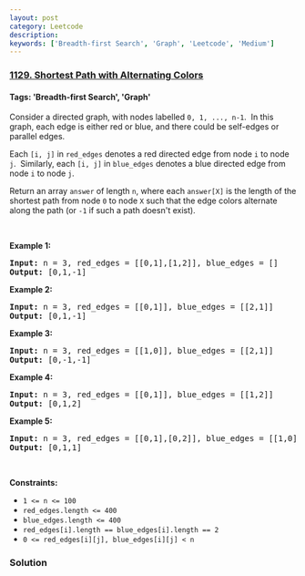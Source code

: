 ```yaml
---
layout: post
category: Leetcode
description: 
keywords: ['Breadth-first Search', 'Graph', 'Leetcode', 'Medium']
---
```

### [1129. Shortest Path with Alternating Colors](https://leetcode.com/problems/shortest-path-with-alternating-colors)

#### Tags: 'Breadth-first Search', 'Graph'

<div class="content__u3I1 question-content__JfgR"><div><p>Consider a directed graph, with nodes labelled <code>0, 1, ..., n-1</code>.  In this graph, each edge is either red or blue, and there could be self-edges or parallel edges.</p>
<p>Each <code>[i, j]</code> in <code>red_edges</code> denotes a red directed edge from node <code>i</code> to node <code>j</code>.  Similarly, each <code>[i, j]</code> in <code>blue_edges</code> denotes a blue directed edge from node <code>i</code> to node <code>j</code>.</p>
<p>Return an array <code>answer</code> of length <code>n</code>, where each <code>answer[X]</code> is the length of the shortest path from node <code>0</code> to node <code>X</code> such that the edge colors alternate along the path (or <code>-1</code> if such a path doesn't exist).</p>
<p> </p>
<p><strong>Example 1:</strong></p>
<pre><strong>Input:</strong> n = 3, red_edges = [[0,1],[1,2]], blue_edges = []
<strong>Output:</strong> [0,1,-1]
</pre><p><strong>Example 2:</strong></p>
<pre><strong>Input:</strong> n = 3, red_edges = [[0,1]], blue_edges = [[2,1]]
<strong>Output:</strong> [0,1,-1]
</pre><p><strong>Example 3:</strong></p>
<pre><strong>Input:</strong> n = 3, red_edges = [[1,0]], blue_edges = [[2,1]]
<strong>Output:</strong> [0,-1,-1]
</pre><p><strong>Example 4:</strong></p>
<pre><strong>Input:</strong> n = 3, red_edges = [[0,1]], blue_edges = [[1,2]]
<strong>Output:</strong> [0,1,2]
</pre><p><strong>Example 5:</strong></p>
<pre><strong>Input:</strong> n = 3, red_edges = [[0,1],[0,2]], blue_edges = [[1,0]]
<strong>Output:</strong> [0,1,1]
</pre>
<p> </p>
<p><strong>Constraints:</strong></p>
<ul>
<li><code>1 &lt;= n &lt;= 100</code></li>
<li><code>red_edges.length &lt;= 400</code></li>
<li><code>blue_edges.length &lt;= 400</code></li>
<li><code>red_edges[i].length == blue_edges[i].length == 2</code></li>
<li><code>0 &lt;= red_edges[i][j], blue_edges[i][j] &lt; n</code></li>
</ul></div></div>

### Solution

